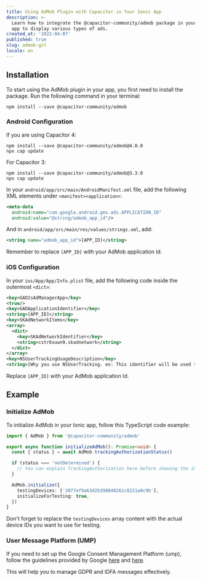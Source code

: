 ```yaml
---
title: Using AdMob Plugin with Capacitor in Your Ionic App
description: >-
  Learn how to integrate the @capacitor-community/admob package in your Ionic
  app to display various types of ads.
created_at: '2022-04-07'
published: true
slug: admob-git
locale: en
---
```


## Installation

To start using the AdMob plugin in your app, you first need to install the package. Run the following command in your terminal:

```console
npm install --save @capacitor-community/admob
```

### Android Configuration

If you are using Capacitor 4:

```console
npm install --save @capacitor-community/admob@4.0.0
npx cap update
```

For Capacitor 3:

```console
npm install --save @capacitor-community/admob@3.3.0
npx cap update
```

In your `android/app/src/main/AndroidManifest.xml` file, add the following XML elements under `<manifest><application>`:

```xml
<meta-data
  android:name="com.google.android.gms.ads.APPLICATION_ID"
  android:value="@string/admob_app_id"/>
```

And in `android/app/src/main/res/values/strings.xml`, add:

```xml
<string name="admob_app_id">[APP_ID]</string>
```

Remember to replace `[APP_ID]` with your AdMob application Id.

### iOS Configuration

In your `ios/App/App/Info.plist` file, add the following code inside the outermost `<dict>`:

```xml
<key>GADIsAdManagerApp</key>
<true/>
<key>GADApplicationIdentifier</key>
<string>[APP_ID]</string>
<key>SKAdNetworkItems</key>
<array>
  <dict>
    <key>SKAdNetworkIdentifier</key>
    <string>cstr6suwn9.skadnetwork</string>
  </dict>
</array>
<key>NSUserTrackingUsageDescription</key>
<string>[Why you use NSUserTracking. ex: This identifier will be used to deliver personalized ads to you.]</string>
```

Replace `[APP_ID]` with your AdMob application Id.

## Example

### Initialize AdMob

To initialize AdMob in your Ionic app, follow this TypeScript code example:

```typescript
import { AdMob } from '@capacitor-community/admob'

export async function initializeAdMob(): Promise<void> {
  const { status } = await AdMob.trackingAuthorizationStatus()

  if (status === 'notDetermined') {
    // You can explain TrackingAuthorization here before showing the iOS dialog
  }

  AdMob.initialize({
    testingDevices: ['2077ef9a63d2b398840261c8221a0c9b'],
    initializeForTesting: true,
  })
}
```

Don't forget to replace the `testingDevices` array content with the actual device IDs you want to use for testing.

### User Message Platform (UMP)

If you need to set up the Google Consent Management Platform (ump), follow the guidelines provided by Google [here](https://support.google.com/admob/answer/10113207?hl=en&ref_topic=10105230&sjid=6731900490614517032-AP) and [here](https://support.google.com/admob/answer/10115027?hl=en).

This will help you to manage GDPR and IDFA messages effectively.

``` 

